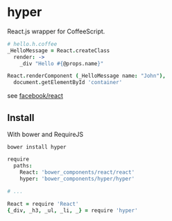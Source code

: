 # hyper

React.js wrapper for CoffeeScript.

```coffee
# hello.h.coffee
_HelloMessage = React.createClass
  render: ->
    _div "Hello #{@props.name}"

React.renderComponent (_HelloMessage name: "John"),
  document.getElementById 'container'
```

see [facebook/react](https://github.com/facebook/react)

## Install

With bower and RequireJS
```
bower install hyper
```

```coffee
require
  paths:
    React: 'bower_components/react/react'
    hyper: 'bower_components/hyper/hyper'
    
# ...

React = require 'React'
{_div, _h3, _ul, _li, _} = require 'hyper'


